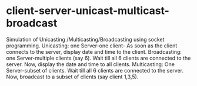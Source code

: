 # client-server-unicast-multicast-broadcast
Simulation of Unicasting /Multicasting/Broadcasting using socket programming. Unicasting: one Server-one client- As soon as the client connects to the server, display date and time to the client. Broadcasting: one Server-multiple clients (say 6). Wait till all 6 clients are connected to the server. Now, display the date and time to all clients. Multicasting: One Server-subset of clients. Wait till all 6 clients are connected to the server. Now, broadcast to a subset of clients (say client 1,3,5).
